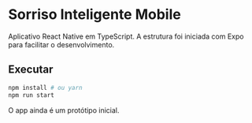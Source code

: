 # Sorriso Inteligente Mobile

Aplicativo React Native em TypeScript. A estrutura foi iniciada com Expo para facilitar o desenvolvimento.

## Executar

```bash
npm install # ou yarn
npm run start
```

O app ainda é um protótipo inicial.
